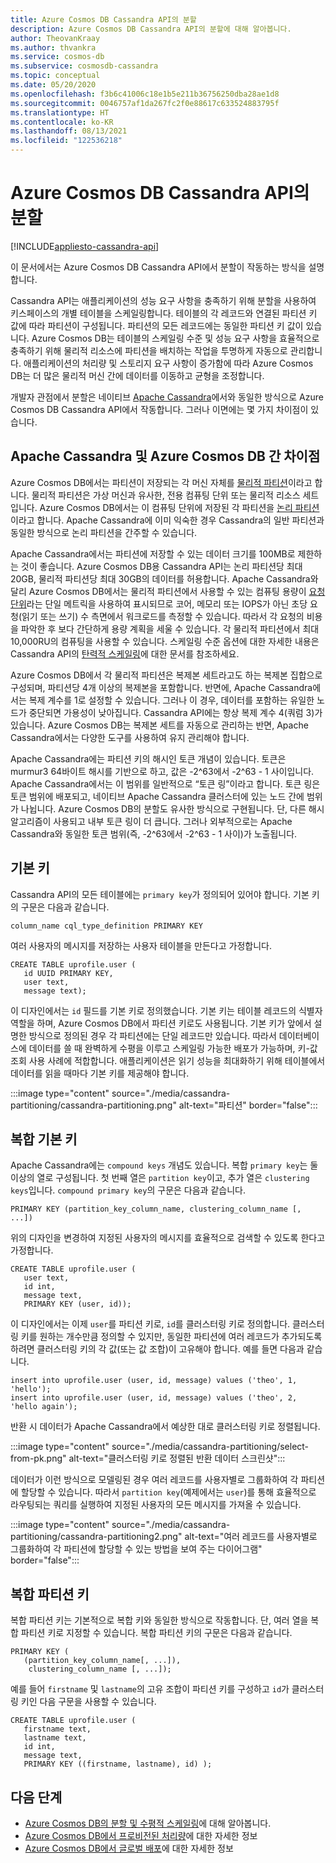 ```yaml
---
title: Azure Cosmos DB Cassandra API의 분할
description: Azure Cosmos DB Cassandra API의 분할에 대해 알아봅니다.
author: TheovanKraay
ms.author: thvankra
ms.service: cosmos-db
ms.subservice: cosmosdb-cassandra
ms.topic: conceptual
ms.date: 05/20/2020
ms.openlocfilehash: f3b6c41006c18e1b5e211b36756250dba28ae1d8
ms.sourcegitcommit: 0046757af1da267fc2f0e88617c633524883795f
ms.translationtype: HT
ms.contentlocale: ko-KR
ms.lasthandoff: 08/13/2021
ms.locfileid: "122536218"
---
```

# <a name="partitioning-in-azure-cosmos-db-cassandra-api"></a>Azure Cosmos DB Cassandra API의 분할
[!INCLUDE[appliesto-cassandra-api](../includes/appliesto-cassandra-api.md)]

이 문서에서는 Azure Cosmos DB Cassandra API에서 분할이 작동하는 방식을 설명합니다. 

Cassandra API는 애플리케이션의 성능 요구 사항을 충족하기 위해 분할을 사용하여 키스페이스의 개별 테이블을 스케일링합니다. 테이블의 각 레코드와 연결된 파티션 키 값에 따라 파티션이 구성됩니다. 파티션의 모든 레코드에는 동일한 파티션 키 값이 있습니다. Azure Cosmos DB는 테이블의 스케일링 수준 및 성능 요구 사항을 효율적으로 충족하기 위해 물리적 리소스에 파티션을 배치하는 작업을 투명하게 자동으로 관리합니다. 애플리케이션의 처리량 및 스토리지 요구 사항이 증가함에 따라 Azure Cosmos DB는 더 많은 물리적 머신 간에 데이터를 이동하고 균형을 조정합니다.

개발자 관점에서 분할은 네이티브 [Apache Cassandra](https://cassandra.apache.org/)에서와 동일한 방식으로 Azure Cosmos DB Cassandra API에서 작동합니다. 그러나 이면에는 몇 가지 차이점이 있습니다. 


## <a name="differences-between-apache-cassandra-and-azure-cosmos-db"></a>Apache Cassandra 및 Azure Cosmos DB 간 차이점

Azure Cosmos DB에서는 파티션이 저장되는 각 머신 자체를 [물리적 파티션](../partitioning-overview.md#physical-partitions)이라고 합니다. 물리적 파티션은 가상 머신과 유사한, 전용 컴퓨팅 단위 또는 물리적 리소스 세트입니다. Azure Cosmos DB에서는 이 컴퓨팅 단위에 저장된 각 파티션을 [논리 파티션](../partitioning-overview.md#logical-partitions)이라고 합니다. Apache Cassandra에 이미 익숙한 경우 Cassandra의 일반 파티션과 동일한 방식으로 논리 파티션을 간주할 수 있습니다. 

Apache Cassandra에서는 파티션에 저장할 수 있는 데이터 크기를 100MB로 제한하는 것이 좋습니다. Azure Cosmos DB용 Cassandra API는 논리 파티션당 최대 20GB, 물리적 파티션당 최대 30GB의 데이터를 허용합니다. Apache Cassandra와 달리 Azure Cosmos DB에서는 물리적 파티션에서 사용할 수 있는 컴퓨팅 용량이 [요청 단위](../request-units.md)라는 단일 메트릭을 사용하여 표시되므로 코어, 메모리 또는 IOPS가 아닌 초당 요청(읽기 또는 쓰기) 수 측면에서 워크로드를 측정할 수 있습니다. 따라서 각 요청의 비용을 파악한 후 보다 간단하게 용량 계획을 세울 수 있습니다. 각 물리적 파티션에서 최대 10,000RU의 컴퓨팅을 사용할 수 있습니다. 스케일링 수준 옵션에 대한 자세한 내용은 Cassandra API의 [탄력적 스케일링](scale-account-throughput.md)에 대한 문서를 참조하세요. 

Azure Cosmos DB에서 각 물리적 파티션은 복제본 세트라고도 하는 복제본 집합으로 구성되며, 파티션당 4개 이상의 복제본을 포함합니다. 반면에, Apache Cassandra에서는 복제 계수를 1로 설정할 수 있습니다. 그러나 이 경우, 데이터를 포함하는 유일한 노드가 중단되면 가용성이 낮아집니다. Cassandra API에는 항상 복제 계수 4(쿼럼 3)가 있습니다. Azure Cosmos DB는 복제본 세트를 자동으로 관리하는 반면, Apache Cassandra에서는 다양한 도구를 사용하여 유지 관리해야 합니다. 

Apache Cassandra에는 파티션 키의 해시인 토큰 개념이 있습니다. 토큰은 murmur3 64바이트 해시를 기반으로 하고, 값은 -2^63에서 -2^63 - 1 사이입니다. Apache Cassandra에서는 이 범위를 일반적으로 “토큰 링”이라고 합니다. 토큰 링은 토큰 범위에 배포되고, 네이티브 Apache Cassandra 클러스터에 있는 노드 간에 범위가 나뉩니다. Azure Cosmos DB의 분할도 유사한 방식으로 구현됩니다. 단, 다른 해시 알고리즘이 사용되고 내부 토큰 링이 더 큽니다. 그러나 외부적으로는 Apache Cassandra와 동일한 토큰 범위(즉, -2^63에서 -2^63 - 1 사이)가 노출됩니다.


## <a name="primary-key"></a>기본 키

Cassandra API의 모든 테이블에는 `primary key`가 정의되어 있어야 합니다. 기본 키의 구문은 다음과 같습니다.

```shell
column_name cql_type_definition PRIMARY KEY
```

여러 사용자의 메시지를 저장하는 사용자 테이블을 만든다고 가정합니다.

```shell
CREATE TABLE uprofile.user ( 
   id UUID PRIMARY KEY, 
   user text,  
   message text);
```

이 디자인에서는 `id` 필드를 기본 키로 정의했습니다. 기본 키는 테이블 레코드의 식별자 역할을 하며, Azure Cosmos DB에서 파티션 키로도 사용됩니다. 기본 키가 앞에서 설명한 방식으로 정의된 경우 각 파티션에는 단일 레코드만 있습니다. 따라서 데이터베이스에 데이터를 쓸 때 완벽하게 수평을 이루고 스케일링 가능한 배포가 가능하며, 키-값 조회 사용 사례에 적합합니다. 애플리케이션은 읽기 성능을 최대화하기 위해 테이블에서 데이터를 읽을 때마다 기본 키를 제공해야 합니다. 

:::image type="content" source="./media/cassandra-partitioning/cassandra-partitioning.png" alt-text="파티션" border="false":::


## <a name="compound-primary-key"></a>복합 기본 키

Apache Cassandra에는 `compound keys` 개념도 있습니다. 복합 `primary key`는 둘 이상의 열로 구성됩니다. 첫 번째 열은 `partition key`이고, 추가 열은 `clustering keys`입니다. `compound primary key`의 구문은 다음과 같습니다.

```shell
PRIMARY KEY (partition_key_column_name, clustering_column_name [, ...])
```

위의 디자인을 변경하여 지정된 사용자의 메시지를 효율적으로 검색할 수 있도록 한다고 가정합니다.

```shell
CREATE TABLE uprofile.user (
   user text,  
   id int, 
   message text, 
   PRIMARY KEY (user, id));
```

이 디자인에서는 이제 `user`를 파티션 키로, `id`를 클러스터링 키로 정의합니다. 클러스터링 키를 원하는 개수만큼 정의할 수 있지만, 동일한 파티션에 여러 레코드가 추가되도록 하려면 클러스터링 키의 각 값(또는 값 조합)이 고유해야 합니다. 예를 들면 다음과 같습니다.

```shell
insert into uprofile.user (user, id, message) values ('theo', 1, 'hello');
insert into uprofile.user (user, id, message) values ('theo', 2, 'hello again');
```

반환 시 데이터가 Apache Cassandra에서 예상한 대로 클러스터링 키로 정렬됩니다.

:::image type="content" source="./media/cassandra-partitioning/select-from-pk.png" alt-text="클러스터링 키로 정렬된 반환 데이터 스크린샷":::

데이터가 이런 방식으로 모델링된 경우 여러 레코드를 사용자별로 그룹화하여 각 파티션에 할당할 수 있습니다. 따라서 `partition key`(예제에서는 `user`)를 통해 효율적으로 라우팅되는 쿼리를 실행하여 지정된 사용자의 모든 메시지를 가져올 수 있습니다. 

:::image type="content" source="./media/cassandra-partitioning/cassandra-partitioning2.png" alt-text="여러 레코드를 사용자별로 그룹화하여 각 파티션에 할당할 수 있는 방법을 보여 주는 다이어그램" border="false":::


## <a name="composite-partition-key"></a>복합 파티션 키

복합 파티션 키는 기본적으로 복합 키와 동일한 방식으로 작동합니다. 단, 여러 열을 복합 파티션 키로 지정할 수 있습니다. 복합 파티션 키의 구문은 다음과 같습니다.

```shell
PRIMARY KEY (
   (partition_key_column_name[, ...]), 
    clustering_column_name [, ...]);
```
예를 들어 `firstname` 및 `lastname`의 고유 조합이 파티션 키를 구성하고 `id`가 클러스터링 키인 다음 구문을 사용할 수 있습니다.

```shell
CREATE TABLE uprofile.user ( 
   firstname text, 
   lastname text,
   id int,  
   message text, 
   PRIMARY KEY ((firstname, lastname), id) );
```

## <a name="next-steps"></a>다음 단계

* [Azure Cosmos DB의 분할 및 수평적 스케일링](../partitioning-overview.md)에 대해 알아봅니다.
* [Azure Cosmos DB에서 프로비전된 처리량](../request-units.md)에 대한 자세한 정보
* [Azure Cosmos DB에서 글로벌 배포](../distribute-data-globally.md)에 대한 자세한 정보

